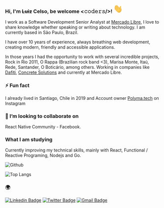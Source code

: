 ### Hi, I'm <del>Luiz</del> Celso, be welcome <𝚌𝚘𝚍𝚎𝚛𝚜/>! <img src="https://raw.githubusercontent.com/ABSphreak/ABSphreak/master/gifs/Hi.gif" width="30px"></h2>

I work as a Software Development Senior Analyst at [Mercado Libre](https://github.com/mercadolibre), I love to share knowledge whether speaking or writing about technology. I am currently based in São Paulo, Brazil.

I have over 10 years of experience, always breathing web development, creating modern, friendly and accessible applications.

In those years I had the opportunity to work with several incredible projects, Rock in Rio 2011, O Rappa (Brazilian rock band <3), Marisa Monte, Itaú, Rede, Santander, O  Boticário, among others. Working in companies like [Dafiti](https://github.com/DafitiSprint/), [Concrete Solutions](https://github.com/concretesolutions) and currently at Mercado Libre.

### ⚡ Fun fact 
I already lived in Santiago, Chile in 2019 and Account owner [Polyma.tech](https://www.instagram.com/polyma.tech/) on Instagram

### 👯 I’m looking to collaborate on
React Native Community - Facebook.

### What I am studying

Currently improving my technical skills, mainly with React, Functional / Reactive Programing, Nodejs and Go.

![Github](https://github-readme-stats.vercel.app/api?username=lcelso&show_icons=true&count_private=true&theme=gruvbox)

![Top Langs](https://github-readme-stats.vercel.app/api/top-langs/?username=lcelso&langs_count=8&theme=gruvbox)

### 🌍

[![Linkedin Badge](https://img.shields.io/badge/-LinkedIn-blue?style=flat-square&logo=Linkedin&logoColor=white&link=https://www.linkedin.com/in/harshkumarkhatri/)](https://www.linkedin.com/in/luizcelso/)
[![Twitter Badge](https://img.shields.io/badge/-Twitter-1ca0f1?style=flat-square&labelColor=1ca0f1&logo=twitter&logoColor=white&link=https://twitter.com/_eucelso)](https://twitter.com/_eucelso)
[![Gmail Badge](https://img.shields.io/badge/-Gmail-c14438?style=flat-square&logo=Gmail&logoColor=white&link=mailto:celsodesign@gmail.com)](mailto:celsodesign@gmail.com)
